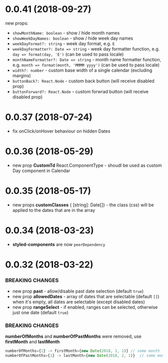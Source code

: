 # 0.0.41 (2018-09-27)

new props:

- `showMonthName: boolean` - show / hide month names
- `showWeekDayNames: boolean` - show / hide week day names
- `weekDayFormat?: string` - week day format, e.g. `E`
- `weekDayFormatter?: Date => string` - week day formatter function, e.g. `day => format(day, 'E')` (can be used to pass locale)
- `monthNameFormatter?: Date => string` - month name formatter function, e.g. `month => format(month, 'MMMM yyyy')` (can be used to pass locale)
- `width?: number` - custom base width of a single calendar (excluding margins)
- `buttonBack?: React.Node` - custom back button (will receive disabled prop)
- `buttonForward?: React.Node` - custom forwrad button (will receive disabled prop)

# 0.0.37 (2018-07-24)

- fix onClick/onHover behaviour on hidden Dates

# 0.0.36 (2018-05-29)

- new prop **CustomTd** React.ComponentType<CalendarDayProps> - shoudl be used as custom Day component in Calendar

# 0.0.35 (2018-05-17)

- new props **customClasses** { [string]: Date[]} - the class (css) will be applied to the dates that are in the array

# 0.0.34 (2018-03-23)

- **styled-components** are now `peerDependency`

# 0.0.32 (2018-03-22)

### BREAKING CHANGES

- new prop **past** - allow/disable past date selection (default `true`)
- new prop **allowedDates** - array of dates that are selectable (default `[]`) when it's empty, all dates are selectable (except disabled dates)
- new prop **rangeSelect** - if enabled, ranges can be selected, otherwise just one date (default `true`)

### BREAKING CHANGES

**numberOfMonths** and **numberOfPastMonths** were removed, use **firstMonth** and **lastMonth**

```js
numberOfMonths={1} -> firstMonth={new Date(2018, 1, 1)} // some month
numberOfPastMonths={1} -> lastMonth={new Date(2018, 2, 1)}  // some month
```
